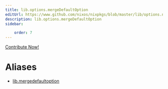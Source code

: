 ```yaml
---
title: lib.options.mergeDefaultOption
editUrl: https://www.github.com/nixos/nixpkgs/blob/master/lib/options.nix#L234C24
description: lib.options.mergeDefaultOption
sidebar:

    order: 7
---
```


<a href="https://www.github.com/nixos/nixpkgs/blob/master/lib/options.nix#L234C24">Contribute Now!</a>


# Aliases

- [lib.mergedefaultoption](/nix-doc-comments/reference/lib/lib-mergedefaultoption)


